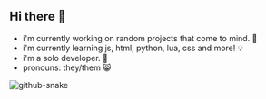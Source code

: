 ## Hi there 👋


-  i'm currently working on random projects that come to mind. 💭
-  i'm currently learning js, html, python, lua, css and more! 💡
-  i'm a solo developer. 📎
-  pronouns: they/them 😸
<picture>
    <source media="(prefers-color-scheme: dark)" srcset="https://raw.githubusercontent.com/jhonelpe/jhonelpe/output/github-contribution-grid-snake-dark.svg" />
    <source media="(prefers-color-scheme: light)" srcset="https://raw.githubusercontent.com/jhonelpe/jhonelpe/output/github-contribution-grid-snake.svg" />
    <img alt="github-snake" src="https://raw.githubusercontent.com/jhonelpe/jhonelpe/output/github-contribution-grid-snake.svg" />
  </picture>
